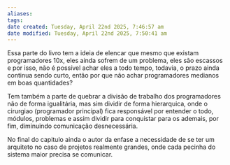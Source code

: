```yaml
---
aliases: 
tags: 
date created: Tuesday, April 22nd 2025, 7:46:57 am
date modified: Tuesday, April 22nd 2025, 7:50:41 am
---
```

Essa parte do livro tem a ideia de elencar que mesmo que existam programadores 10x, eles ainda sofrem de um problema, eles são escassos e por isso, não é possível achar eles a todo tempo, todavia, o prazo ainda continua sendo curto, então por que não achar programadores medianos em boas quantidades?

Tem também a parte de quebrar a divisão de trabalho dos programadores não de forma igualitária, mas sim dividir de forma hierarquica, onde o cirurgiao (programador principal) fica responsável por entender o todo, módulos, problemas e assim dividir para conquistar para os ademais, por fim, diminuindo comunicação desnecessária.

No final do capitulo ainda o autor da enfase a necessidade de se ter um arquiteto no caso de projetos realmente grandes, onde cada pecinha do sistema maior precisa se comunicar.
